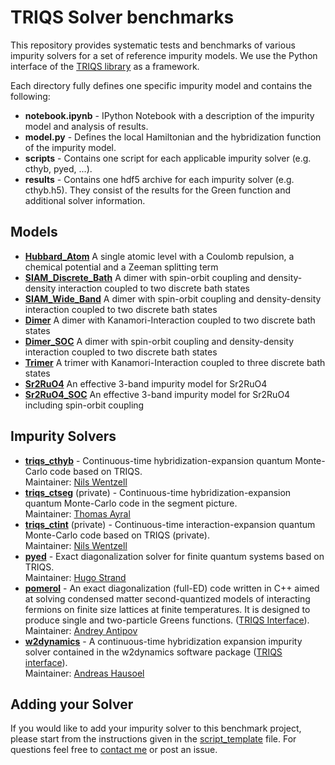 TRIQS Solver benchmarks
=======================

This repository provides systematic tests and benchmarks of various impurity solvers
for a set of reference impurity models. We use the Python interface of the
[TRIQS library](https://triqs.github.io/triqs) as a framework.

Each directory fully defines one specific impurity model and contains the following:

* **notebook.ipynb** - IPython Notebook with a description of the impurity model and analysis of results.
* **model.py** - Defines the local Hamiltonian and the hybridization function of the impurity model.
* **scripts** - Contains one script for each applicable impurity solver (e.g. cthyb, pyed, ...).
* **results** - Contains one hdf5 archive for each impurity solver (e.g. cthyb.h5).
		They consist of the results for the Green function and additional solver information.

Models
------

* [**Hubbard_Atom**](https://github.com/TRIQS/benchmarks/blob/master/Hubbard_Atom/notebook.ipynb) A single atomic level with a Coulomb repulsion, a chemical potential and a Zeeman splitting term
* [**SIAM_Discrete_Bath**](https://github.com/TRIQS/benchmarks/blob/master/SIAM_Discrete_Bath/notebook.ipynb) A dimer with spin-orbit coupling and density-density interaction coupled to two discrete bath states
* [**SIAM_Wide_Band**](https://github.com/TRIQS/benchmarks/blob/master/SIAM_Wide_Band/notebook.ipynb) A dimer with spin-orbit coupling and density-density interaction coupled to two discrete bath states
* [**Dimer**](https://github.com/TRIQS/benchmarks/blob/master/Dimer/notebook.ipynb) A dimer with Kanamori-Interaction coupled to two discrete bath states
* [**Dimer_SOC**](https://github.com/TRIQS/benchmarks/blob/master/Dimer_SOC/notebook.ipynb) A dimer with spin-orbit coupling and density-density interaction coupled to two discrete bath states
* [**Trimer**](https://github.com/TRIQS/benchmarks/blob/master/Trimer/notebook.ipynb) A trimer with Kanamori-Interaction coupled to three discrete bath states
* [**Sr2RuO4**](https://github.com/TRIQS/benchmarks/blob/master/Sr2RuO4/notebook.ipynb) An effective 3-band impurity model for Sr2RuO4
* [**Sr2RuO4_SOC**](https://github.com/TRIQS/benchmarks/blob/master/Sr2RuO4/notebook.ipynb) An effective 3-band impurity model for Sr2RuO4 including spin-orbit coupling

Impurity Solvers
----------------

* [**triqs_cthyb**](https://triqs.github.io/cthyb) - Continuous-time hybridization-expansion quantum Monte-Carlo code based on TRIQS.<br/>  Maintainer: [Nils Wentzell](mailto:nwentzell@flatironinstitute.com)
* [**triqs_ctseg**](https://triqs.github.io/ctseg) (private) - Continuous-time hybridization-expansion quantum Monte-Carlo code in the segment picture.<br/>  Maintainer: [Thomas Ayral](mailto:th.ayral@gmail.com)
* [**triqs_ctint**](https://triqs.github.io/ctint) (private) - Continuous-time interaction-expansion quantum Monte-Carlo code based on TRIQS (private).<br/>  Maintainer: [Nils Wentzell](mailto:nwentzell@flatironinstitute.com)
* [**pyed**](https://github.com/hugostrand/pyed) - Exact diagonalization solver for finite quantum systems based on TRIQS. <br/>  Maintainer: [Hugo Strand](mailto:hstrand@flatironinstitute.org)
* [**pomerol**](https://github.com/aeantipov/pomerol) - An exact diagonalization (full-ED) code written in C++ aimed at solving condensed matter second-quantized models of interacting fermions on finite size lattices at finite temperatures. It is designed to produce single and two-particle Greens functions. ([TRIQS Interface](https://github.com/krivenko/pomerol2triqs)).<br/>  Maintainer: [Andrey Antipov](mailto:andrey.e.antipov@gmail.com)
* [**w2dynamics**](https://github.com/TRIQS/w2dynamics/w2dynamics) - A continuous-time hybridization expansion impurity solver contained in the w2dynamics software package ([TRIQS interface](https://triqs.github.io/w2dynamics_interface)).<br/>  Maintainer: [Andreas Hausoel](mailto:andreas.hausoel@physik.uni-wuerzburg.de)

Adding your Solver
------------------

If you would like to add your impurity solver to this benchmark project, please start from the instructions given in the [script_template](https://github.com/TRIQS/benchmarks/blob/master/common/script_template) file.
For questions feel free to [contact me](mailto:nils.wentzell@gmail.com) or post an issue.
